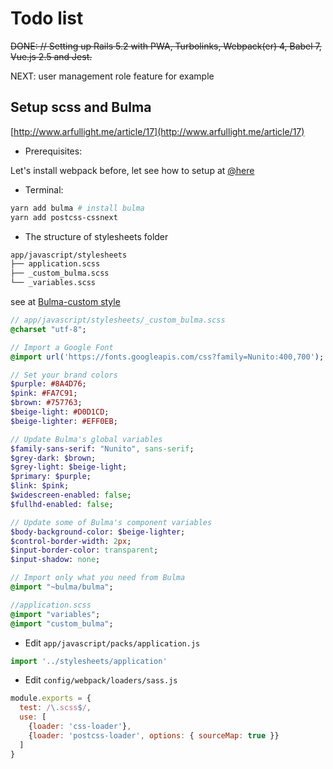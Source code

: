 # Todo list
~~DONE: // Setting up Rails 5.2 with PWA, Turbolinks, Webpack(er) 4, Babel 7, Vue.js 2.5 and Jest.~~

NEXT: user management role feature for example

## Setup scss and Bulma
[http://www.arfullight.me/article/17](http://www.arfullight.me/article/17)
* Prerequisites:

Let's install webpack before, let see how to setup at [@here](https://github.com/huongnhdh/rails-vue-kit/blob/master/readme_v1.md#upgrade-to-webpacker-4)

* Terminal:

```bash
yarn add bulma # install bulma
yarn add postcss-cssnext
```

* The structure of stylesheets folder
```bash
app/javascript/stylesheets
├── application.scss
├── _custom_bulma.scss
└── _variables.scss

```

see at [Bulma-custom style](https://bulma.io/documentation/customize/with-webpack/#9-add-your-own-bulma-styles)

```sass
// app/javascript/stylesheets/_custom_bulma.scss
@charset "utf-8";

// Import a Google Font
@import url('https://fonts.googleapis.com/css?family=Nunito:400,700');

// Set your brand colors
$purple: #8A4D76;
$pink: #FA7C91;
$brown: #757763;
$beige-light: #D0D1CD;
$beige-lighter: #EFF0EB;

// Update Bulma's global variables
$family-sans-serif: "Nunito", sans-serif;
$grey-dark: $brown;
$grey-light: $beige-light;
$primary: $purple;
$link: $pink;
$widescreen-enabled: false;
$fullhd-enabled: false;

// Update some of Bulma's component variables
$body-background-color: $beige-lighter;
$control-border-width: 2px;
$input-border-color: transparent;
$input-shadow: none;

// Import only what you need from Bulma
@import "~bulma/bulma";
```

```sass
//application.scss
@import "variables";
@import "custom_bulma";
```

* Edit `app/javascript/packs/application.js`

```javascript
import '../stylesheets/application'
```

* Edit `config/webpack/loaders/sass.js`
```javascript
module.exports = {
  test: /\.scss$/,
  use: [
    {loader: 'css-loader'},
    {loader: 'postcss-loader', options: { sourceMap: true }}
  ]
}
```